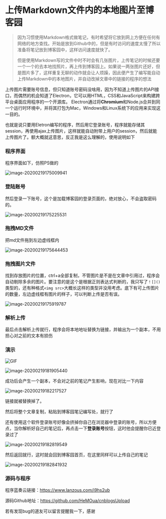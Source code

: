 # 上传Markdown文件内的本地图片至博客园

> ​	因为习惯使用Markdown格式做笔记，有时希望将它放到网上方便在任何有网络的地方查找。开始是放到Github中的，但是有时访问的速度太慢了所以准备将笔记放到博客园中，这样访问速度就快了。
>
> ​	但是使用Markdown写的文件中时不时会有几张图片，上传笔记的时候还要一个一个的去本地找照片，再上传到博客园上。如果说一两张图片还好，但是图片多了，这样重复无聊的动作就会让人烦躁，因此便产生了编写能自动上传Markdown中的本地图片，并自动改掉文章中的链接的程序的想法



​	上传图片需要账号信息，但只知道账号密码没啥用，因为不知道上传图片的API接口，而偶然的机会知道了Electron，它可以用HTML，CSS和JavaScript来构建跨平台桌面应用程序的一个开源库。 Electron通过将**Chromium**和Node.js合并到同一个运行时环境中，并将其打包为Mac，Windows和Linux系统下的应用来实现这一目的。

​	也就是说只要用Eletron编写的程序，然后用它登录账号，程序就能存储其session，再使用ajax上传图片，这样就能自动附带上用户的session，然后就能上传图片了。额大概就这意思，反正我是这么理解的，使用说明如下

### 程序界面

程序界面如下，仿照PS做的

![image-20200219175009941](https://img2018.cnblogs.com/blog/1491349/202002/1491349-20200219184244658-372580999.png)

### 登陆账号

然后登录一下账号，这个是加载博客园的登录页面的，绝对放心，不会盗取密码的。

![image-20200219175225531](https://img2018.cnblogs.com/blog/1491349/202002/1491349-20200219184243383-1916793776.png)

### 拖拽MD文件

把md文件拖到左边虚线框内

![image-20200219175644453](https://img2018.cnblogs.com/blog/1491349/202002/1491349-20200219184243542-1517897231.png)

### 拖拽图片文件

找到存放图片的位置，ctrl+a全部复制，不管图片是不是在文章中引用过，程序会自动剔除多余的图片。要注意的是这个是根据正则表达式判断的，我只写了`！[]()`类型的，还有种格式`<img src>`大概长这样的类型并没用考虑。底下有可上传图片的数量，左边虚线框有图片的样子，可以判断上传是否有误。

![image-20200219175919787](https://img2018.cnblogs.com/blog/1491349/202002/1491349-20200219184243692-204451728.png)

### 解析上传

最后点击解析上传就行，程序会将本地地址替换为链接，并输出为一个副本，不用担心对之前的文本有损伤

### 演示

![GIF](https://img2018.cnblogs.com/blog/1491349/202002/1491349-20200219184244417-924726878.gif)

![image-20200219181905440](https://img2018.cnblogs.com/blog/1491349/202002/1491349-20200219184243853-470718546.png)

成功后会产生一个副本，不会对之前的笔记产生影响，现在对比一下内容

![image-20200219182217527](https://img2018.cnblogs.com/blog/1491349/202002/1491349-20200219184243963-1865333155.png)

链接就被替换掉了。

然后将整个文章复制，粘贴到博客园笔记编写处，就行了

还有使用这个软件登录账号好像会挤掉你自己在浏览器中登录的账号，所以方便点，当你解析好自己的笔记后，再点击一下**登录账号**按钮，这时他会提醒你已近登录过了

![image-20200219182819549](https://img2018.cnblogs.com/blog/1491349/202002/1491349-20200219184244081-2052576897.png)

然后返回就行，这时就会回到博客园首页，在这里同样可以上传自己的笔记

![image-20200219182841932](https://img2018.cnblogs.com/blog/1491349/202002/1491349-20200219184244208-1533729717.png)

### 源码与程序

程序蓝奏云链接：https://www.lanzous.com/i9hs2ub

源码Github地址：https://github.com/HeMOua/cnblogsUpload

若有发现bug的道友可以留言提醒我一下，感谢
